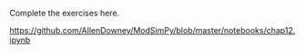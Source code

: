Complete the exercises here. 

https://github.com/AllenDowney/ModSimPy/blob/master/notebooks/chap12.ipynb
